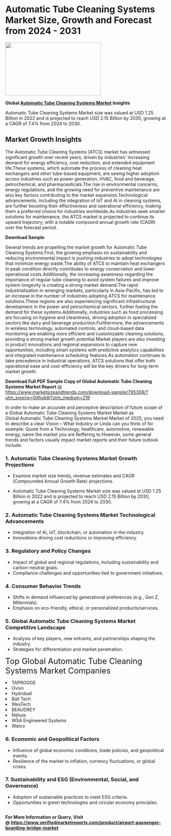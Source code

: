 <H1>Automatic Tube Cleaning Systems Market Size, Growth and Forecast from 2024 - 2031</H1><img class="aligncenter size-medium wp-image-584254" src="https://thirdeyenews.in/wp-content/uploads/2024/09/Global-Market-Research-300x168.jpeg" alt="" width="300" height="168" /><p><strong>Global&nbsp;<a href="https://www.marketsizeandtrends.com/download-sample/795308/?utm_source=Github8j?utm_medium=219">Automatic Tube Cleaning Systems Market</a> Insights</strong></p><p>Automatic Tube Cleaning Systems Market size was valued at USD 1.25 Billion in 2022 and is projected to reach USD 2.15 Billion by 2030, growing at a CAGR of 7.4% from 2024 to 2030.</p><p><h2>Market Growth Insights</h2> <p>The Automatic Tube Cleaning Systems (ATCS) market has witnessed significant growth over recent years, driven by industries' increasing demand for energy efficiency, cost reduction, and extended equipment life.These systems, which automate the process of cleaning heat exchangers and other tube-based equipment, are seeing higher adoption across industries such as power generation, HVAC, food and beverage, petrochemical, and pharmaceuticals.The rise in environmental concerns, energy regulations, and the growing need for preventive maintenance are also key factors contributing to the market expansion.Technological advancements, including the integration of IoT and AI in cleaning systems, are further boosting their effectiveness and operational efficiency, making them a preferred choice for industries worldwide.As industries seek smarter solutions for maintenance, the ATCS market is projected to continue its upward trajectory, with a notable compound annual growth rate (CAGR) over the forecast period.</p> <p><strong>Download Sample</strong></p> <p>Several trends are propelling the market growth for Automatic Tube Cleaning Systems.First, the growing emphasis on sustainability and reducing environmental impact is pushing industries to adopt technologies that minimize energy waste.The ability of ATCS to maintain heat exchangers in peak condition directly contributes to energy conservation and lower operational costs.Additionally, the increasing awareness regarding the importance of regular tube cleaning to avoid system failures and improve system longevity is creating a strong market demand.The rapid industrialization in emerging markets, particularly in Asia-Pacific, has led to an increase in the number of industries adopting ATCS for maintenance solutions.These regions are also experiencing significant infrastructural development in the power and petrochemical sectors, further fueling the demand for these systems.Additionally, industries such as food processing are focusing on hygiene and cleanliness, driving adoption in specialized sectors like dairy and beverage production.Furthermore, the advancements in wireless technology, automated controls, and cloud-based data monitoring are enabling more efficient and customizable cleaning solutions, providing a strong market growth potential.Market players are also investing in product innovations and regional expansions to capture new opportunities, including smart systems with predictive analytics capabilities and integrated maintenance scheduling features.As automation continues to take precedence in industrial operations, ATCS solutions that offer both operational ease and cost-efficiency will be the key drivers for long-term market growth.</p> <p><span class=""><strong>Download Full PDF Sample Copy of Global Automatic Tube Cleaning Systems Market Report</strong> @ <a href="https://www.marketsizeandtrends.com/download-sample/795308/?utm_source=Github8j?utm_medium=219" target="_blank">https://www.marketsizeandtrends.com/download-sample/795308/?utm_source=Github8j?utm_medium=219</a></span></p><p>In order to make an accurate and perceptive description of future scope of a Global&nbsp;Automatic Tube Cleaning Systems Market Market as Global&nbsp;Automatic Tube Cleaning Systems Market Market of 2025, you need to describe a clear Vision &ndash; What Industry or Linda can you think of for example: Quote from a Technology, healthcare, automotive, renewable energy, name the market you are Reffering to.However, some general trends and factors usually impact market reports and their future outlook include:</p><h3>1.&nbsp;<strong>Automatic Tube Cleaning Systems Market Growth Projections</strong></h3><ul><li>Examine market size trends, revenue estimates and CAGR (Compounded Annual Growth Rate) projections.</li><li><p>Automatic Tube Cleaning Systems Market size was valued at USD 1.25 Billion in 2022 and is projected to reach USD 2.15 Billion by 2030, growing at a CAGR of 7.4% from 2024 to 2030.</p></li></ul><h3>2.&nbsp;<strong>Automatic Tube Cleaning Systems Market Technological Advancements</strong></h3><ul><li>Integration of AI, IoT, blockchain, or automation in the industry.</li><li>Innovations driving cost reductions or improving efficiency.</li></ul><h3>3.&nbsp;<strong>Regulatory and Policy Changes</strong></h3><ul><li>Impact of global and regional regulations, including sustainability and carbon-neutral goals.</li><li>Compliance challenges and opportunities tied to government initiatives.</li></ul><h3>4.&nbsp;<strong>Consumer Behavior Trends</strong></h3><ul><li>Shifts in demand influenced by generational preferences (e.g., Gen Z, Millennials).</li><li>Emphasis on eco-friendly, ethical, or personalized products/services.</li></ul><h3>5.&nbsp;<strong>Global Automatic Tube Cleaning Systems Market Competitive Landscape</strong></h3><ul><li>Analysis of key players, new entrants, and partnerships shaping the industry.</li><li>Strategies for differentiation and market penetration.</li></ul><p data-pm-slice="1 1 []"><span style="color: inherit; font-family: inherit; font-size: 25px;">Top Global Automatic Tube Cleaning Systems Market Companies</span></p><div class="" data-test-id=""><p><li>TAPROGGE</li><li> Ovivo</li><li> Hydroball</li><li> Ball Tech</li><li> WesTech</li><li> BEAUDREY</li><li> Nijhuis</li><li> WSA Engineered Systems</li><li> Watco</li></p></div><h3>6.&nbsp;<strong>Economic and Geopolitical Factors</strong></h3><ul><li>Influence of global economic conditions, trade policies, and geopolitical events.</li><li>Resilience of the market to inflation, currency fluctuations, or global crises.</li></ul><h3>7.&nbsp;<strong>Sustainability and ESG (Environmental, Social, and Governance)</strong></h3><ul><li>Adoption of sustainable practices to meet ESG criteria.</li><li>Opportunities in green technologies and circular economy principles.</li></ul><h2><strong style="font-size: 14px;">For More Information or Query, Visit @&nbsp;</strong><a style="background-color: #ffffff; font-size: 14px;" href="https://www.marketsizeandtrends.com/report/automatic-tube-cleaning-systems-market/" target="_blank">https://www.verifiedmarketreports.com/product/airport-passenger-boarding-bridge-market</a></h2>